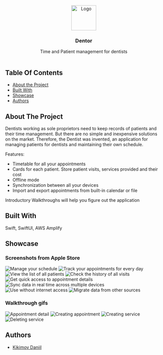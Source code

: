 <br/>
<p align="center">
  <a href="https://github.com/dkikimov/DentistCalendarSwift">
    <img src="https://downloader.disk.yandex.ru/preview/b933fe5f7dfaeef68ebfc7805baa5351b1f8ac8735ef98aa553aae3843c74c3b/65c4fb4a/y-gvhl1fUECFtlnLKYtKpxkkOMbouq75YLTYxQb-fcExWH7JiBENp1qQxdAclU7-VbBgdjqWjHg-9hNVJR1Ncw%3D%3D?uid=0&filename=logo.png&disposition=inline&hash=&limit=0&content_type=image%2Fpng&owner_uid=0&tknv=v2&size=128x128" alt="Logo" width="80" height="80">
  </a>

  <h3 align="center">Dentor</h3>

  <p align="center">
    Time and Patient management for dentists
    <br/>
    <br/>
  </p>
</p>



## Table Of Contents

* [About the Project](#about-the-project)
* [Built With](#built-with)
* [Showcase](#showcase)
* [Authors](#authors)

## About The Project

Dentists working as sole proprietors need to keep records of patients and their time management. But there are no simple and inexpensive solutions on the market. Therefore, the Dentist was invented, an application for managing patients for dentists and maintaining their own schedule. 

Features:

* Timetable for all your appointments
* Cards for each patient. Store patient visits, services provided and their cost
* Offline mode
* Synchronization between all your devices
* Import and export appointments from built-in calendar or file

Introductory Walkthroughs will help you figure out the application

## Built With

Swift, SwiftUI, AWS Amplify

## Showcase
### Screenshots from Apple Store
![Manage your schedule](https://downloader.disk.yandex.ru/preview/392e3ae90ea9a3992436c3c5ec90947429d23be1e300a6b66a2def8209c9c24c/65c4fe16/oIuNyYtm5X9U3dvwC5AS8GzD0kXHTMM3dlMdZm1T5bLBALlFBxi8ypligJ9VR2iI9PUr__iu076iSu6XbkUKpA%3D%3D?uid=0&filename=Apple%20iPhone%2011%20Pro%20Max%20Screenshot%200.png&disposition=inline&hash=&limit=0&content_type=image%2Fpng&owner_uid=0&tknv=v2&size=512x512)
![Track your appointments for every day](https://downloader.disk.yandex.ru/preview/d808213ee3f3d66746227c47efd0c6fa58e309b9efe184b07c0f5a2f8728aa7e/65c4fe78/yXk-Xmfv6LUOO44g8M2fYTl4yIt5CktLh8aJhkxMSgfjuXK7uRbPmPNrpyPAaEyNB4SBKl9-EBD569R7G8MGkQ%3D%3D?uid=0&filename=Apple%20iPhone%2011%20Pro%20Max%20Screenshot%201.png&disposition=inline&hash=&limit=0&content_type=image%2Fpng&owner_uid=0&tknv=v2&size=512x512)
![View the list of all patients](https://downloader.disk.yandex.ru/preview/3eef2cda4238762a3c21085448135e81068fda16b25756f1f62e910fcf9a63bf/65c4fe98/WZNLZ8GPbgXc6O2h0adNfsfBwMyaUnVMrZXm7_aLZpON-f2hOpvvWYDvir5vAUvAFVBykpv3wdJ4RMG2EOYilA%3D%3D?uid=0&filename=Apple%20iPhone%2011%20Pro%20Max%20Screenshot%202.png&disposition=inline&hash=&limit=0&content_type=image%2Fpng&owner_uid=0&tknv=v2&size=512x512)
![Check the history of all visits](https://downloader.disk.yandex.ru/preview/91276003e490c8b63f78d7028abb201fbcf94ad9a4e0dbd00a63aae02c6d568a/65c4feb3/_1liiJrgk82Ox_LXZuHTL2rUGsNz6UvOTpdqghw8KiSne7Bc0_EQdFobqQgAm5HwPAlvfZuvYQsRZJ56SErWdw%3D%3D?uid=0&filename=Apple%20iPhone%2011%20Pro%20Max%20Screenshot%203.png&disposition=inline&hash=&limit=0&content_type=image%2Fpng&owner_uid=0&tknv=v2&size=512x512)
![Get quick access to appointment details](https://downloader.disk.yandex.ru/preview/d561346766d9995d26d5a4ba7f7c372547ba3416c526f74f2286740c905b83bb/65c4fed4/uxvVLyrJPgYe-Atx3HT4SysvS9iyBlF5TjMg7qZYaXk4ANUL58n9xB_nawhL87nvThjANVDh9Na7djgF9Z1PYQ%3D%3D?uid=0&filename=Apple%20iPhone%2011%20Pro%20Max%20Screenshot%204.png&disposition=inline&hash=&limit=0&content_type=image%2Fpng&owner_uid=0&tknv=v2&size=512x512)
![Sync data in real time across multiple devices](https://downloader.disk.yandex.ru/preview/faa8816ff9f947714257c89f4c949da160617384e6c550ae08101eb5d478610b/65c4feef/cR0MGqwLFncgHM2wEAcp8cfBwMyaUnVMrZXm7_aLZpNrbraqbHFisZach0FvFFvOPMh0GPQ4WYttahfjf95IEA%3D%3D?uid=0&filename=Apple%20iPhone%2011%20Pro%20Max%20Screenshot%205.png&disposition=inline&hash=&limit=0&content_type=image%2Fpng&owner_uid=0&tknv=v2&size=512x512)
![Use without internet access](https://downloader.disk.yandex.ru/preview/8e419b00c6b292de8bacba7e5640d0f8a5e87f5b885c149b6eb7fc41b4737fc0/65c4ff12/j4b2j1M0SYk8HnlhtnwQQJtylTdJsjT8avkuSNBK6ifCiCYHUB2SpB_iCpoFdoIzjmlIIzYIkJeeARzrlLuSUQ%3D%3D?uid=0&filename=Apple%20iPhone%2011%20Pro%20Max%20Screenshot%206.png&disposition=inline&hash=&limit=0&content_type=image%2Fpng&owner_uid=0&tknv=v2&size=512x512)
![Migrate data from other sources](https://downloader.disk.yandex.ru/preview/47be94bec26895fb86134e2bcff4326efeb0282e225ceb6b566c96e79532bd81/65c4ff44/MKa3j0fssY7hFbeWQmi3tSsvS9iyBlF5TjMg7qZYaXmRzrwCP_e2ksY_oM3WryPJxmbgAPj9PcnyRium9Oa7-w%3D%3D?uid=0&filename=Apple%20iPhone%2011%20Pro%20Max%20Screenshot%207.png&disposition=inline&hash=&limit=0&content_type=image%2Fpng&owner_uid=0&tknv=v2&size=512x512)
### Walkthrough gifs
![Appointment detail](https://s717sas.storage.yandex.net/rdisk/bade14ebe54184129997b2c13033a1c8e9ba3891dbee61ef76d9a8bc75a35032/65c500f1/fKqInKw3d7bLFOeFnMGnhDC3XhZ-I2GsoKyHkUl14XNBmrUz_0rAg0UZ4VJyBo6nx4JTbzHJP4lkq6kB528hb781HnCJhdYDcDlhMLhj2Lar8npumZHI4midPdWhecNq?uid=0&filename=appdetail.gif&disposition=inline&hash=&limit=0&content_type=image%2Fgif&owner_uid=0&fsize=588783&hid=daf5547ccb7f2423eff6826f0a4fc3b9&media_type=image&tknv=v2&etag=fe18c01667a9cd15816f582e47155be7&rtoken=WlgY7x3Q9CAU&force_default=no&ycrid=na-ab57dc66e126c31d19236321b1ad91ea-downloader1h&ts=610e1499d5e40&s=a8adf0fa494257194474176b6526f74816e5743e30b0bcd57389f6d09a510209&pb=U2FsdGVkX1-knIATgCFfC2VtABdPkFQ4V_alkmrzvGXFNqE0aV_zITn8OjUDwFH7EebUS7f5TDOEMejwlhME68oXOqrbgIWeXSXTs1E9kbnCe3TgKQMOxROk84gxHzT0)
![Creating appointment](https://s406vlx.storage.yandex.net/rdisk/1d0a43d9bfcba350f009dcd91c035496f108e82b3828756cae55d7c4f73bf66a/65c50164/fKqInKw3d7bLFOeFnMGnhCuteEaXCBKYen3Tke4r_o4GJyWlPIX51QD5TW1h10ZanmmnrhuClj_gaqRZyxT1cRMca18evxE3OzYaM9nLGEmr8npumZHI4midPdWhecNq?uid=0&filename=calendarcreate.gif&disposition=inline&hash=&limit=0&content_type=image%2Fgif&owner_uid=0&fsize=464743&hid=f6d61afb496f3f1a5daca9c72a14ec50&media_type=image&tknv=v2&etag=2dc210dccc72c8ad102015b45d5caf3f&rtoken=Sn8PJnm4MRms&force_default=no&ycrid=na-1d236379d328c97887bf550cf18e7e1a-downloader1h&ts=610e150782100&s=04aa9c685a86993ce7b2ec0b867d41498e5814d705f93eaca96e4d4cbe67f6cb&pb=U2FsdGVkX198-7wNLsefeHH7FCD1E5UwKMLSKhqosST-1X6PKXChYAMNfXCumDl-92xpAEoNVFBiUPHeYpv8CkhJMC5AK2ZTeLlVLof7_17ciXDk6uu-NMxWxJjvw-AC)
![Creating service](https://s341vlx.storage.yandex.net/rdisk/4ea843ae0a3c2551793438b46599e14ed1f02b3ad148fcaaa79075811f2dadc4/65c50191/fKqInKw3d7bLFOeFnMGnhDC3XhZ-I2GsoKyHkUl14XP1oxyy-ffbe2aagT90kYc8GBFliknRp7domCE3cNafFGmVWXuiQzmFGhB37tpzFvWr8npumZHI4midPdWhecNq?uid=0&filename=service.gif&disposition=inline&hash=&limit=0&content_type=image%2Fgif&owner_uid=0&fsize=158235&hid=a3a72aff2d108fb21f81ac79a737e76e&media_type=image&tknv=v2&etag=232a4d278de821105cb091ccc5ace567&rtoken=lpGnDfI5Iqal&force_default=no&ycrid=na-5e85e894d90084d296f0aaf5cd0c61ff-downloader1h&ts=610e15326c640&s=c902b5848bab35df9f62f97dd2314f4e4c99245f3b1642b45e377ab8a11fac30&pb=U2FsdGVkX18vqrhX0HZ3yuwNxnRZY0IsA4O5GxmClXRcRp9F03pbyotssMf_WBt_VE9Wtrp0LiF2uXAcnt3yAqLGHCs7wXxONojEZB1TIsVERzzgAmos7ZHQkrv3SC18)
![Deleting service](https://s302vlx.storage.yandex.net/rdisk/9e0ec4b364ed44235ce058e2f89f3e5100ca936754b562ad914d7f2608cb8379/65c501c2/fKqInKw3d7bLFOeFnMGnhI2WBwTB-M1rn-4zC6ZyHC8_8rl64uTP1unrDVqdjAlqLaaZQKZBGbS18VOAVzkP08STaYh0wpBC7pBwU-sL0QGr8npumZHI4midPdWhecNq?uid=0&filename=serviceDelete.gif&disposition=inline&hash=&limit=0&content_type=image%2Fgif&owner_uid=0&fsize=459378&hid=3229e6ac6cfcfe75c5f4115fcef5b747&media_type=image&tknv=v2&etag=ad31c69ccbec102908f5d28f68d60884&rtoken=ROlrsdib9LdK&force_default=no&ycrid=na-39b464ba84118400a8ba1a4b0e6b6fe9-downloader1h&ts=610e156127480&s=c647cf72aeb1d6cb8ac130b86698879772bf655bac10ae62eac33b90be67a62b&pb=U2FsdGVkX1_m2OFbkMs5YYRwOaYuRn3v7mPl18LfSHXGWQNrL6FjyJP5__MPRvosSuDTjA_-r_2O0Xd8hvr-03zFPxitcerrhkfVe8Jv9hhgzHzQCNHd0CJYD0Z0E72L)

## Authors

* [Kikimov Daniil](https://github.com/dkiimov/)
